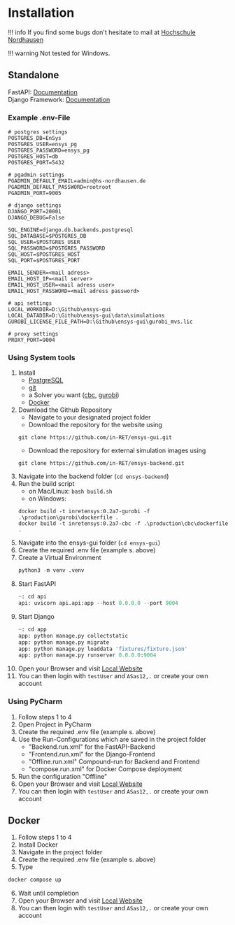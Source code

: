 # Installation

!!! info
    If you find some bugs don't hesitate to mail at <a href="mailto:ensys@hs-nordhausen.de">Hochschule Nordhausen</a>

!!! warning
    Not tested for Windows.

## Standalone
FastAPI: <a href="https://fastapi.tiangolo.com/" target="_blank">Documentation</a><br>
Django Framework: <a href="https://www.djangoproject.com/" target="_blank">Documentation</a>

### Example .env-File
```
# postgres settings
POSTGRES_DB=EnSys
POSTGRES_USER=ensys_pg
POSTGRES_PASSWORD=ensys_pg
POSTGRES_HOST=db
POSTGRES_PORT=5432

# pgadmin settings
PGADMIN_DEFAULT_EMAIL=admin@hs-nordhausen.de
PGADMIN_DEFAULT_PASSWORD=rootroot
PGADMIN_PORT=9005

# django settings
DJANGO_PORT=20001
DJANGO_DEBUG=False

SQL_ENGINE=django.db.backends.postgresql
SQL_DATABASE=$POSTGRES_DB
SQL_USER=$POSTGRES_USER
SQL_PASSWORD=$POSTGRES_PASSWORD
SQL_HOST=$POSTGRES_HOST
SQL_PORT=$POSTGRES_PORT

EMAIL_SENDER=<mail adress>
EMAIL_HOST_IP=<mail server>
EMAIL_HOST_USER=<mail adress user>
EMAIL_HOST_PASSWORD=<mail adress password>

# api settings
LOCAL_WORKDIR=D:\Github\ensys-gui
LOCAL_DATADIR=D:\Github\ensys-gui\data\simulations
GUROBI_LICENSE_FILE_PATH=D:\Github\ensys-gui\gurobi_mvs.lic

# proxy settings
PROXY_PORT=9004
```

### Using System tools
1. Install
    - [PostgreSQL](https://www.postgresql.org/download/) 
    - [git](https://git-scm.com/downloads)
    - a Solver you want ([cbc](https://github.com/coin-or/Cbc), [gurobi](https://www.gurobi.com/))
    - [Docker](https://www.docker.com/get-started/)
2. Download the Github Repository
    - Navigate to your designated project folder
    - Download the repository for the website using
    ```
    git clone https://github.com/in-RET/ensys-gui.git
    ```
    - Download the repository for external simulation images using
    ```
    git clone https://github.com/in-RET/ensys-backend.git
    ```
3. Navigate into the backend folder (`cd ensys-backend`)
4. Run the build script
    - on Mac/Linux: `bash build.sh`
    - on Windows:
   ```
   docker build -t inretensys:0.2a7-gurobi -f .\production\gurobi\dockerfile .
   docker build -t inretensys:0.2a7-cbc -f .\production\cbc\dockerfile .
   ```
5. Navigate into the ensys-gui folder (`cd ensys-gui`)
6. Create the required .env file (example s. above)
7. Create a Virtual Environment
    ``` python
    python3 -m venv .venv
    ```
8. Start FastAPI
    ``` python
    ~: cd api    
    api: uvicorn api.api:app --host 0.0.0.0 --port 9004
    ```
9. Start Django
    ``` python
    ~: cd app
    app: python manage.py collectstatic
    app: python manage.py migrate
    app: python manage.py loaddata 'fixtures/fixture.json'
    app: python manage.py runserver 0.0.0.0:9004
    ```
10. Open your Browser and visit <a href="http://localhost:9004" target="_blank">Local Website</a>
11. You can then login with `testUser` and `ASas12,.` or create your own account

### Using PyCharm
1. Follow steps 1 to 4
2. Open Project in PyCharm
3. Create the required .env file (example s. above)
4. Use the Run-Configurations which are saved in the project folder
    - "Backend.run.xml" for the FastAPI-Backend
    - "Frontend.run.xml" for the Django-Frontend
    - "Offline.run.xml" Compound-run for Backend and Frontend
    - "compose.run.xml" for Docker Compose deployment
5. Run the configuration "Offline"
6. Open your Browser and visit <a href="http://localhost:9004" target="_blank">Local Website</a>
7. You can then login with `testUser` and `ASas12,.` or create your own account

## Docker
1. Follow steps 1 to 4
2. Install Docker
3. Navigate in the project folder
4. Create the required .env file (example s. above)
5. Type
``` bash
docker compose up
```
6. Wait until completion
7. Open your Browser and visit <a href="http://localhost:9004" target="_blank">Local Website</a>
8. You can then login with `testUser` and `ASas12,.` or create your own account
